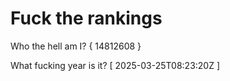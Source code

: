 # Fuck the rankings

Who the hell am I?
{ 14812608 }

What fucking year is it?
[ 2025-03-25T08:23:20Z ]
